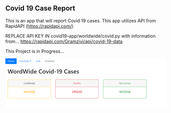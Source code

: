 <h2>Covid 19 Case Report </h2>

This is an app that will report Covid 19 cases. This app utilizes API from RapidAPI (https://rapidapi.com/)

REPLACE API KEY IN covid19-app/worldwide/covid.py with information from...
https://rapidapi.com/Gramzivi/api/covid-19-data

This Project is in Progress...


![Image description](https://github.com/saiherng/covid19-app/blob/master/Cases.PNG)
